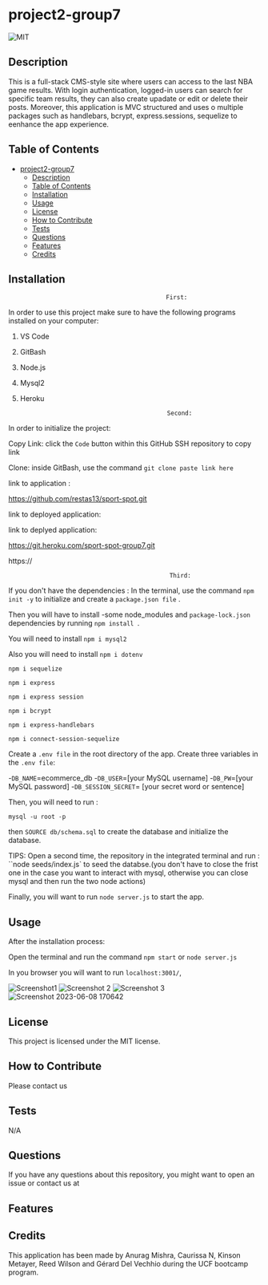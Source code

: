# project2-group7


![MIT](https://img.shields.io/badge/license-MIT-green)


## Description


This is a full-stack CMS-style  site where users can access to the last NBA game results. With login authentication, logged-in users  can search for specific team results,  they can also create upadate or edit or delete their posts.
Moreover, this application is MVC structured and  uses o multiple packages such as handlebars, bcrypt, express.sessions, sequelize  to eenhance the app experience.


## Table of Contents 


 
- [project2-group7](#project2-group7)
  - [Description](#description)
  - [Table of Contents](#table-of-contents)
  - [Installation](#installation)
  - [Usage](#usage)
  - [License](#license)
  - [How to Contribute](#how-to-contribute)
  - [Tests](#tests)
  - [Questions](#questions)
  - [Features](#features)
  - [Credits](#credits)

## Installation

 

                                                First:

In order to use this project make sure to have the following programs installed on your computer:

1. VS Code

2. GitBash

3. Node.js

4. Mysql2

5. Heroku







                                                Second:

In order to initialize the project:


Copy Link: click the `Code` button within this GitHub SSH repository to copy link

Clone: inside GitBash, use the command `git clone paste link here`



link to application : 

https://github.com/restas13/sport-spot.git


link to deployed application:

link to deplyed application:


https://git.heroku.com/sport-spot-group7.git


https://












                                                 Third: 

If you don't have the dependencies :
In the terminal, use the command `npm init -y` to initialize and create a `package.json file` .

Then you will have to install 
-some node_modules and `package-lock.json` dependencies by running `npm install `.


You will need to install `npm i mysql2` 

Also you will need to install `npm i dotenv`


`npm i sequelize`

`npm i express`

`npm i express session`

`npm i bcrypt`

`npm i express-handlebars`

`npm i connect-session-sequelize`



Create a `.env file` in the root directory of the app.
Create three variables in the `.env file`:

-`DB_NAME`=ecommerce_db
-`DB_USER`=[your MySQL username]
-`DB_PW`=[your MySQL password]
-`DB_SESSION_SECRET`= [your secret word or sentence]

 


Then, you will need to run :

`mysql -u root -p`

then
`SOURCE db/schema.sql` to create the database and initialize the database.


TIPS: Open a second time, the repository in the integrated terminal and run : ``node seeds/index.js` to seed the databse.(you don't have to close the frist one in the case you want to interact with mysql, otherwise you can close mysql and then run  the two node actions)



Finally, you will want to run `node server.js` to start the app.



## Usage

After the installation process:

Open the terminal  and run the command `npm start` or `node server.js`

In you browser you will want to run `localhost:3001/`,

![Screenshot1](https://github.com/restas13/sport-spot/assets/120201085/04c18cc8-8d2b-409d-8a2d-2dba893568d8)
![Screenshot 2](https://github.com/restas13/sport-spot/assets/120201085/cfa72ed4-7e0d-4303-a778-4fc080d3eeb6)
![Screenshot 3](https://github.com/restas13/sport-spot/assets/120201085/8acee9fa-7a87-4787-8294-d2118e09fe28)
![Screenshot 2023-06-08 170642](https://github.com/restas13/sport-spot/assets/120201085/64a76672-1edf-4b6d-8b64-6c2c656f082c)





## License

This project is licensed under the MIT license.

## How to Contribute

Please contact us

## Tests

N/A

## Questions

If you have any questions about this repository, you might want to open an issue or contact us at 

## Features


## Credits

This application has been made by  Anurag Mishra, Caurissa N, Kinson Metayer, Reed Wilson and Gérard Del Vechhio  during the UCF bootcamp program.
 